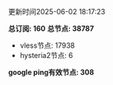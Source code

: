 更新时间2025-06-02 18:17:23

**总订阅: 160**
**总节点: 38787**
- vless节点: 17938
- hysteria2节点: 6

**google ping有效节点: 308**
